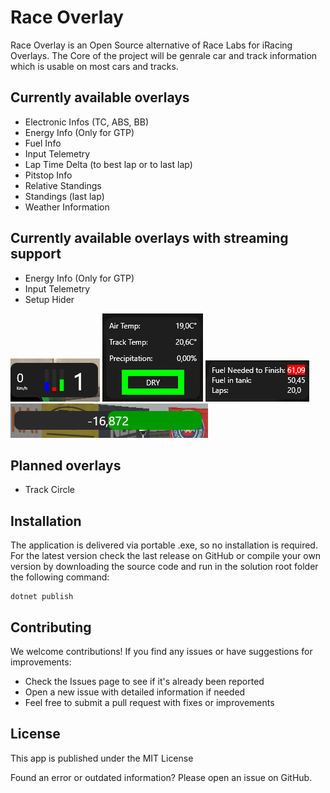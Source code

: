 # Race Overlay

Race Overlay is an Open Source alternative of Race Labs for iRacing Overlays. The Core of the project will be genrale 
car and track information which is usable on most cars and tracks.

## Currently available overlays
- Electronic Infos (TC, ABS, BB)
- Energy Info (Only for GTP)
- Fuel Info
- Input Telemetry
- Lap Time Delta (to best lap or to last lap)
- Pitstop Info
- Relative Standings
- Standings (last lap)
- Weather Information

## Currently available overlays with streaming support
- Energy Info (Only for GTP)
- Input Telemetry
- Setup Hider

![Inputs Overlay](/.github/images/Inputs.png)
![Weather Overlay](/.github/images/Wheater.png)
![Fuel Calculator Overlay](/.github/images/Fuel.png)
![Lap time delta Overlay](/.github/images/Delta.png)

## Planned overlays
- Track Circle

## Installation
The application is delivered via portable .exe, so no installation is required.
For the latest version check the last release on GitHub or compile your own version
by downloading the source code and run in the solution root folder the following command:
```
dotnet publish
```

## Contributing

We welcome contributions! If you find any issues or have suggestions for improvements:

- Check the Issues page to see if it's already been reported
- Open a new issue with detailed information if needed
- Feel free to submit a pull request with fixes or improvements

## License
This app is published under the MIT License

Found an error or outdated information? Please open an issue on GitHub.